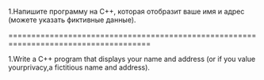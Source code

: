 
1.Напишите программу на С++, которая отобразит ваше имя и адрес
(можете указать фиктивные данные).

=====================================================================================

1.Write a C++ program that displays your name and address 
(or if you value yourprivacy,a fictitious name and address).
